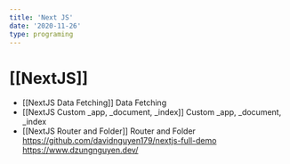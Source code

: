 ```yaml
---
title: 'Next JS'
date: '2020-11-26'
type: programing
---
```


# [[NextJS]] 

- [[NextJS Data Fetching]] Data Fetching
- [[NextJS Custom _app, _document, _index]] Custom _app, _document, _index
- [[NextJS Router and Folder]] Router and Folder
https://github.com/davidnguyen179/nextjs-full-demo
https://www.dzungnguyen.dev/